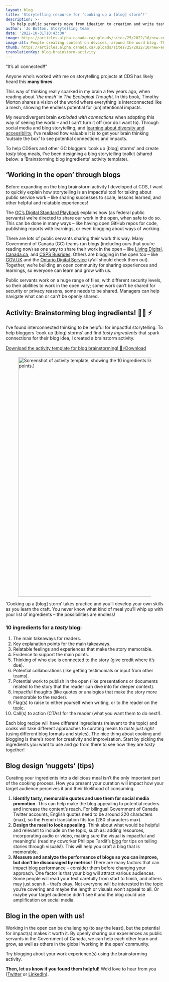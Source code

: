 ```yaml
---
layout: blog
title: 'Storytelling resource for ‘cooking up a [blog] storm’!'
description: >-
  To help public servants move from ideation to creation and write tasty blogs, Jo Button (Digital Storyteller) is sharing their brainstorm activity template with 10 key storytelling ingredients.
author: 'Jo Button, Storytelling team'
date: '2022-10-31T10:43:30'
image: https://articles.alpha.canada.ca/uploads/sites/25/2022/10/new-en-cooking_up_a_storm_blog_banner.jpeg
image-alt: People creating content on devices, around the word blog. There are cooking elements, like utensils and dishes, to signify ‘cooking up a [blog] storm’.
thumb: https://articles.alpha.canada.ca/uploads/sites/25/2022/10/new-en-cooking_up_a_storm_blog_banner.jpeg
translationKey: blog-brainstorm-activity
---
```


<p>“It’s all connected!!”</p>



<p>Anyone who’s worked with me on storytelling projects at CDS has likely heard this <strong>many times</strong>.</p>



<p>This way of thinking really sparked in my brain a few years ago, when reading about <em>‘the mesh’</em> in <em>The Ecological Thought</em>. In this book, Timothy Morton shares a vision of the world where everything is interconnected like a mesh, showing the endless potential for (un)intentional impacts.</p>



<p>My neurodivergent brain <em>exploded with connections</em> when adopting this way of seeing the world – and I can’t turn it off (nor do I want to). Through social media and blog storytelling, and <a href="https://digital.canada.ca/2021/03/12/learning-to-make-twitter-content-more-accessible/">learning about diversity and accessibility</a>, I’ve realized how valuable it is to get your brain thinking ‘outside the box’ to see potential connections and impacts.</p>



<p>To help CDSers and other GC bloggers ‘cook up [blog] storms’ and create <em>tasty</em> blog meals, I’ve been designing a blog storytelling toolkit (shared below: a ‘Brainstorming blog ingredients’ activity template).</p>



<h2 class="wp-block-heading" id="h-working-in-the-open-through-blogs"><strong>‘Working in the open’ through blogs</strong></h2>



<p>Before expanding on the blog brainstorm activity I developed at CDS, I want to quickly explain how storytelling is an impactful tool for talking about public service work &#8211; like sharing successes to scale, lessons learned, and other helpful and relatable experiences!</p>



<p>The <a href="https://www.canada.ca/en/government/system/digital-government/government-canada-digital-standards.html">GC’s Digital Standard Playbook</a> explains how (as federal public servants) we’re directed to share our work in the open, when safe to do so. This can be done in many ways – like having open GitHub repos for code, publishing reports with learnings, or even blogging about ways of working.</p>



<p>There are lots of public servants sharing their work this way. Many Government of Canada (GC) teams run blogs (including ours that you’re reading now) as one way to share their work in the open – like <a href="https://www.canada.ca/en/government/system/digital-government/living-digital.html">Living Digital</a>, <a href="https://blog.canada.ca/">Canada.ca</a>, and <a href="https://busrides-trajetsenbus.csps-efpc.gc.ca/">CSPS Busrides</a>. Others are blogging in the open too – like <a href="https://www.blog.gov.uk/">GOV.UK</a> and the <a href="https://medium.com/ontariodigital">Ontario Digital Service</a> (y’all should check them out). Together, we’re building an open community for sharing experiences and learnings, so everyone can learn and grow with us.</p>



<p>Public servants work on a huge range of files, with different security levels, so their abilities to work in the open vary; some work can’t be shared for security or privacy reasons, some needs to be shared. Managers can help navigate what can or can’t be openly shared.</p>



<h2 class="wp-block-heading" id="h-activity-brainstorming-blog-ingredients"><strong>Activity: Brainstorming blog ingredients!</strong> 🧑‍🍳 ⚡️</h2>



<p>I’ve found interconnected thinking to be helpful for impactful storytelling. To help bloggers ‘cook up [blog] storms’ and find <em>tasty ingredients</em> that spark connections for their blog idea, I created a brainstorm activity. </p>



<p></p>



<div class="wp-block-file"><a id="wp-block-file--media-042477c2-82b0-45a1-85e5-fef6c1fd83b7" href="https://articles.alpha.canada.ca/uploads/sites/25/2022/10/Download-the-activity-template-for-blog-brainstorming-🧠⚡️.pdf">Download the activity template for blog brainstorming! 🧠⚡️</a><a href="https://articles.alpha.canada.ca/uploads/sites/25/2022/10/Download-the-activity-template-for-blog-brainstorming-🧠⚡️.pdf" class="wp-block-file__button wp-element-button" download aria-describedby="wp-block-file--media-042477c2-82b0-45a1-85e5-fef6c1fd83b7">Download</a></div>



<figure class="wp-block-image"><img loading="lazy" decoding="async" width="761" height="468" src="https://articles.alpha.canada.ca/uploads/sites/25/2022/10/final-activity-brainstorming-screenshot-1.png" alt="Screenshot of activity template, showing the 10 ingredients listed above and sections for subheadings/main points.]" class="wp-image-554" style="max-width: 100%;height: auto"></figure>



<p></p>



<p>‘Cooking up a [blog] storm’ takes practice and you’ll develop your own skills as you learn the craft. You never know what kind of meal you’ll whip up with your list of ingredients &#8211; the possibilities are endless!</p>



<h3 class="wp-block-heading" id="h-10-ingredients-for-a-tasty-blog"><strong>10 ingredients for a <em>tasty</em> blog:</strong></h3>



<ol class="wp-block-list">
<li>The main takeaways for readers.</li>



<li>Key explanation points for the main takeaways.</li>



<li>Relatable feelings and experiences that make the story memorable.</li>



<li>Evidence to support the main points.</li>



<li>Thinking of who else is connected to the story (give credit where it’s due).</li>



<li>Potential collaborations (like getting testimonials or input from other teams).</li>



<li>Potential work to publish in the open (like presentations or documents related to the story that the reader can dive into for deeper context).</li>



<li>Impactful thoughts (like quotes or analogies that make the story more memorable to the reader).</li>



<li>Flag(s) to raise to either yourself when writing, or to the reader on the topic.</li>



<li>Call(s) to action (CTAs) for the reader (what you want them to do next!).</li>
</ol>



<p></p>



<p>Each blog recipe will have different ingredients (relevant to the topic) and cooks will take different approaches to curating meals to <em>taste just right</em> (using different blog formats and styles). The nice thing about cooking and blogging is there’s room for creativity and improvisation. Start by picking the ingredients you want to use and go from there to see how they are <em>tasty</em> together!</p>



<h2 class="wp-block-heading"><strong>Blog design ‘nuggets’ (tips)</strong></h2>



<p>Curating your ingredients into a delicious meal isn’t the only important part of the cooking process. How you present your curation will impact how your target audience perceives it and their likelihood of consuming.</p>



<ol class="wp-block-list">
<li><strong>Identify tasty, memorable quotes and use them for social media promotion.</strong> This can help make the blog appealing to potential readers and increase the content’s reach. For bilingual Government of Canada Twitter accounts, English quotes need to be around 220 characters (max), so the French translation fits too (280 characters max).</li>



<li><strong>Design the meal to look appealing.</strong> Think about what would be helpful and relevant to include on the topic, such as: adding resources, incorporating audio or video, making sure the visual is impactful and meaningful (read my coworker Philippe Tardif’s <a href="https://digital.canada.ca/2020/01/28/7-steps-to-great-visual-storytelling/">blog</a> for tips on telling stories through visuals!). This will help you craft a blog that is memorable.</li>



<li><strong>Measure and analyze the performance of blogs so you can improve, but don’t be discouraged by metrics!</strong> There are many factors that can impact blog performance – consider them before changing your approach. One factor is that your blog will attract various audiences. Some people will read your text carefully from start to finish, and others may just scan it – that’s okay. Not everyone will be interested in the topic you’re covering and maybe the length or visuals won’t appeal to all. Or maybe your target audience didn’t see it and the blog could use amplification on social media.</li>
</ol>



<h2 class="wp-block-heading"><strong>Blog in the open with us!</strong></h2>



<p>Working in the open can be challenging (to say the least), but the potential for impact(s) makes it worth it. By openly sharing our experiences as public servants in the Government of Canada, we can help each other learn and grow, as well as others in the global ‘working in the open’ community.</p>



<p>Try blogging about your work experience(s) using the brainstorming activity.</p>



<p><strong>Then, let us know if you found them helpful!</strong> We’d love to hear from you (<a href="https://twitter.com/CDS_GC">Twitter</a> or <a href="https://www.linkedin.com/company/cds-snc">LinkedIn</a>).</p>

